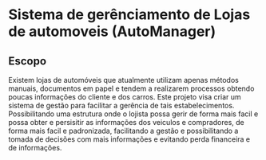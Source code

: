 # Sistema de gerênciamento de Lojas de automoveis (AutoManager)

## Escopo

Existem lojas de automóveis que atualmente utilizam apenas métodos manuais, documentos em papel e tendem a realizarem processos obtendo poucas informações do cliente e dos carros. Este projeto visa criar um sistema de gestão para facilitar a gerência de tais estabelecimentos. Possibilitando uma estrutura onde o lojista possa gerir de forma mais facil e possa obter e persisitir as informações dos veiculos e compradores, de forma mais facil e padronizada, facilitando a gestão e possibilitando a tomada de decisões com mais informações e evitando perda financeira e de informações.
